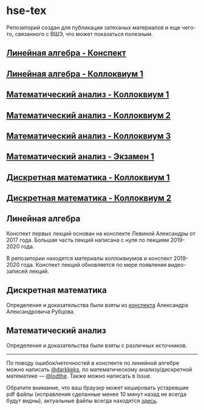 # hse-tex
Репозиторий создан для публикации затеханых материалов и еще чего-то, связанного с ВШЭ, что может показаться полезным.

## [Линейная алгебра - Конспект](https://hse-tex.me/linear_algebra.pdf)
## [Линейная алгебра - Коллоквиум 1](https://hse-tex.me/linear_algebra_colloquium.pdf)
## [Математический анализ - Коллоквиум 1](https://hse-tex.me/mathematical_analysis_colloquium_01.pdf)
## [Математический анализ - Коллоквиум 2](https://hse-tex.me/mathematical_analysis_colloquium_02.pdf)
## [Математический анализ - Коллоквиум 3](https://hse-tex.me/mathematical_analysis_colloquium_03.pdf)
## [Математический анализ - Экзамен 1](https://hse-tex.me/mathematical_analysis_exam_01.pdf)
## [Дискретная математика - Коллоквиум 1](https://hse-tex.me/discrete_mathematics_colloquium_01.pdf)
## [Дискретная математика - Коллоквиум 2](https://hse-tex.me/discrete_mathematics_colloquium_02.pdf)

## Линейная алгебра
Конспект первых лекций основан на конспекте Левиной Александры от 2017 года. Большая часть лекций написана с нуля по лекциям 2019-2020 года.

В репозитории находятся материалы коллоквиумов и конспект 2019-2020 года. Конспект лекций обновляется по мере появления видео-записей лекций.

## Дискретная математика
Определения и доказательства были взяты из [конспекта](http://rubtsov.su/public/hse/2019-20/dm_lectures.pdf) Александра Александровича Рубцова.

## Математический анализ

Определения и доказательства были взяты с различных источников.

---

По поводу ошибок/неточностей в конспекте по линейной алгебре можно написать [@darkkeks](https://teleg.run/darkkeks), по математическому анализу/дискретной математике &mdash; [@lodthe](https://teleg.run/lodthe).
Также можно написать в Issue.

Обратите внимание, что ваш браузер может кешировать устаревшие pdf файлы (исправления сделанные менее 10 минут назад не всегда будут видны), актуальные файлы всегда находятся [здесь](https://github.com/LoDThe/hse-tex/tree/gh-pages).

